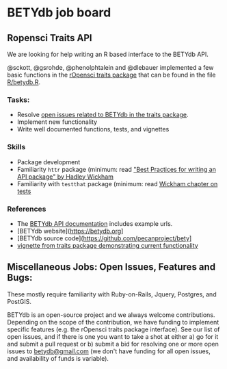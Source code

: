 # BETYdb job board

## Ropensci Traits API

We are looking for help writing an R based interface to the BETYdb API.

@sckott, @gsrohde, @phenolphtalein and @dlebauer implemented a few basic functions in the [rOpensci traits package](https://github.com/ropensci/traits/) that can be found in the file [R/betydb.R](https://github.com/ropensci/traits/blob/master/R/betydb.R).

### Tasks:

* Resolve  [open issues related to BETYdb in the traits package](https://goo.gl/bzRzw1).
* Implement new functionality
* Write well documented functions, tests, and vignettes

### Skills

* Package development
* Familiarity `httr` package  (minimum: read ["Best Practices for writing an API package" by Hadley Wickham](https://cran.r-project.org/web/packages/httr/vignettes/api-packages.html)
* Familiarity with `testthat` package (minimum: read [Wickham chapter on tests](http://r-pkgs.had.co.nz/tests.html)

### References

* The [BETYdb API documentation](https://authorea.com/users/5574/articles/7062/_show_article#sec__colon__betyapi) includes example urls.
* [BETYdb website](https://betydb.org]
* [BETYdb source code](https://github.com/pecanproject/bety]
* [vignette from traits package demonstrating current functionality]()

## Miscellaneous Jobs: Open Issues, Features and Bugs:

These mostly require familiarity with Ruby-on-Rails, Jquery, Postgres, and PostGIS.

BETYdb is an open-source project and we always welcome contributions. Depending on the scope of the contribution, we have funding to implement specific features (e.g. the rOpensci traits package interface). See our list of open issues, and if there is one you want to take a shot at either a) go for it and submit a pull request or b) submit a bid for resolving one or more open issues to betydb@gmail.com (we don't have funding for all open issues, and availability of funds is variable).
